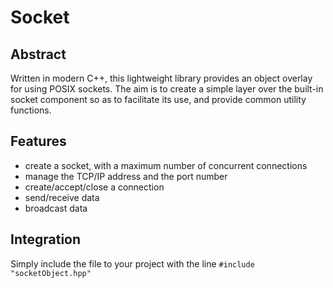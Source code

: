 # Socket

## Abstract

Written in modern C++, this lightweight library provides an object overlay for using POSIX sockets. The aim is to create a simple layer over the built-in socket component so as to facilitate its use, and provide common utility functions.

## Features
 - create a socket, with a maximum number of concurrent connections
 - manage the TCP/IP address and the port number
 - create/accept/close a connection
 - send/receive data
 - broadcast data

## Integration

Simply include the file to your project with the line `#include "socketObject.hpp"`